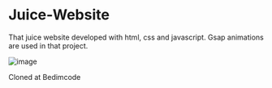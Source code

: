 # Juice-Website
That juice website developed with html, css and javascript. Gsap animations are used in that project.

![image](https://user-images.githubusercontent.com/98719469/191044728-e89f9cec-ff38-44ad-b5ca-f8437d27f1dd.png)

Cloned at Bedimcode
